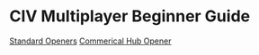 # CIV Multiplayer Beginner Guide
[Standard Openers](StandardOpeners.md)
[Commerical Hub Opener](CommericalHubOpener.md)
